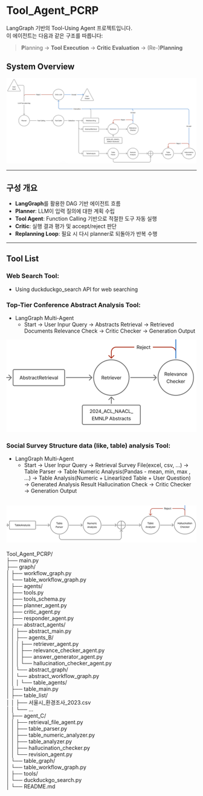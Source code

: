 # Tool_Agent_PCRP

LangGraph 기반의 Tool-Using Agent 프로젝트입니다.  
이 에이전트는 다음과 같은 구조를 따릅니다:

> **P**lanning → **Tool Execution** → **Critic Evaluation** → (Re-)**Planning**
## System Overview

![System Overview](SystemOverview.png)

---

## 구성 개요

- **LangGraph**를 활용한 DAG 기반 에이전트 흐름
- **Planner**: LLM이 입력 질의에 대한 계획 수립
- **Tool Agent**: Function Calling 기반으로 적절한 도구 자동 실행
- **Critic**: 실행 결과 평가 및 accept/reject 판단
- **Replanning Loop**: 필요 시 다시 planner로 되돌아가 반복 수행

---

## Tool List

### Web Search Tool:
- Using duckduckgo_search API for web searching
    

### Top-Tier Conference Abstract Analysis Tool: 
- LangGraph Multi-Agent
    - Start → User Inpur Query → Abstracts Retrieval → Retrieved Documents Relevance Check → Critic Checker → Generation Output

![Abstract Analysis Tool Overview](AbstractFlow.png)

### Social Survey Structure data (like, table) analysis Tool: 
- LangGraph Multi-Agent
    - Start → User Inpur Query → Retrieval Survey File(excel, csv, ...) → Table Parser → Table Numeric Analysis(Pandas - mean, min, max , ...) → Table Analysis(Numeric + Linearlized Table + User Question) → Generated Analysis Result Hallucination Check → Critic Checker → Generation Output

![Social Survey Analysis Tool Overview](TableFlow.png)
---

Tool_Agent_PCRP/  
├── main.py  
├── graph/  
│   ├── workflow_graph.py  
│   └── table_workflow_graph.py  
│
├── agents/  
│   ├── tools.py  
│   ├── tools_schema.py  
│   ├── planner_agent.py  
│   ├── critic_agent.py  
│   ├── responder_agent.py  
│   ├── abstract_agents/  
│   │   ├── abstract_main.py  
│   │   ├── agents_B/  
│   │   │   ├── retriever_agent.py  
│   │   │   ├── relevance_checker_agent.py  
│   │   │   ├── answer_generator_agent.py  
│   │   │   └── hallucination_checker_agent.py  
│   │   └── abstract_graph/  
│   │       └── abstract_workflow_graph.py  
│   │
│   └── table_agents/  
│       ├── table_main.py  
│       ├── table_list/  
│       │   ├── 서울시_환경조사_2023.csv  
│       │   └── ...  
│       ├── agent_C/  
│       │   ├── retrieval_file_agent.py  
│       │   ├── table_parser.py  
│       │   ├── table_numeric_analyzer.py  
│       │   ├── table_analyzer.py  
│       │   ├── hallucination_checker.py  
│       │   └── revision_agent.py  
│       └── table_graph/  
│           └── table_workflow_graph.py  
│
├── tools/  
│   └── duckduckgo_search.py  
│
└── README.md  